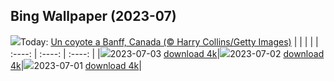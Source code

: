 ## Bing Wallpaper (2023-07)
![](https://global.bing.com/th?id=OHR.CoyoteBanff_IT-IT2529436922_UHD.jpg&w=1000)Today: [Un coyote a Banff, Canada (© Harry Collins/Getty Images)](https://global.bing.com/th?id=OHR.CoyoteBanff_IT-IT2529436922_UHD.jpg)
|      |      |      |
| :----: | :----: | :----: |
|![](https://global.bing.com/th?id=OHR.CoyoteBanff_IT-IT2529436922_UHD.jpg&pid=hp&w=384&h=216&rs=1&c=4)2023-07-03 [download 4k](https://global.bing.com/th?id=OHR.CoyoteBanff_IT-IT2529436922_UHD.jpg)|![](https://global.bing.com/th?id=OHR.HalfwayBoats_IT-IT1946510861_UHD.jpg&pid=hp&w=384&h=216&rs=1&c=4)2023-07-02 [download 4k](https://global.bing.com/th?id=OHR.HalfwayBoats_IT-IT1946510861_UHD.jpg)|![](https://global.bing.com/th?id=OHR.PelotonPont_IT-IT1171234733_UHD.jpg&pid=hp&w=384&h=216&rs=1&c=4)2023-07-01 [download 4k](https://global.bing.com/th?id=OHR.PelotonPont_IT-IT1171234733_UHD.jpg)|
